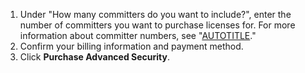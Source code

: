 1. Under "How many committers do you want to include?", enter the number of committers you want to purchase licenses for. For more information about committer numbers, see "[AUTOTITLE](/billing/managing-billing-for-github-advanced-security/about-billing-for-github-advanced-security)."
1. Confirm your billing information and payment method.
1. Click **Purchase Advanced Security**.